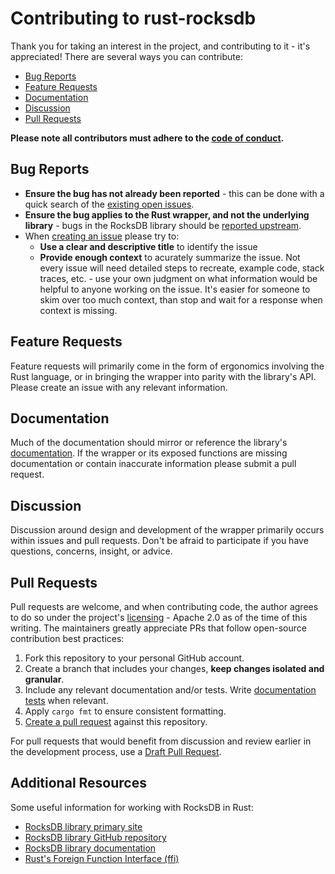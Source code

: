 # Contributing to rust-rocksdb
Thank you for taking an interest in the project, and contributing to it - it's appreciated! There are several ways you can contribute:
- [Bug Reports](#bug-reports)
- [Feature Requests](#feature-requests)
- [Documentation](#documentation)
- [Discussion](#discussion)
- [Pull Requests](#pull-requests)

**Please note all contributors must adhere to the [code of conduct](code-of-conduct.md).**

## Bug Reports
[bug-reports]: #bug-reports
- **Ensure the bug has not already been reported** - this can be done with a quick search of the [existing open issues](https://github.com/rust-rocksdb/rust-rocksdb/issues?q=is%3Aissue+is%3Aopen+).
- **Ensure the bug applies to the Rust wrapper, and not the underlying library** - bugs in the RocksDB library should be [reported upstream](https://github.com/facebook/rocksdb/issues).
- When [creating an issue](https://github.com/rust-rocksdb/rust-rocksdb/issues/new) please try to:
    - **Use a clear and descriptive title** to identify the issue
    - **Provide enough context** to acurately summarize the issue. Not every issue will need detailed steps to recreate, example code, stack traces, etc. - use your own judgment on what information would be helpful to anyone working on the issue. It's easier for someone to skim over too much context, than stop and wait for a response when context is missing.

## Feature Requests
[feature-requests]: #feature-requests
Feature requests will primarily come in the form of ergonomics involving the Rust language, or in bringing the wrapper into parity with the library's API. Please create an issue with any relevant information.

## Documentation
[documentation]: #documentation
Much of the documentation should mirror or reference the library's [documentation](https://github.com/facebook/rocksdb/wiki). If the wrapper or its exposed functions are missing documentation or contain inaccurate information please submit a pull request.

## Discussion
[discussion]: #discussion
Discussion around design and development of the wrapper primarily occurs within issues and pull requests. Don't be afraid to participate if you have questions, concerns, insight, or advice.

## Pull Requests
[pull-requests]: #pull-requests
Pull requests are welcome, and when contributing code, the author agrees to do so under the project's [licensing](https://github.com/rust-rocksdb/rust-rocksdb/blob/master/LICENSE) - Apache 2.0 as of the time of this writing. The maintainers greatly appreciate PRs that follow open-source contribution best practices:
1. Fork this repository to your personal GitHub account.
1. Create a branch that includes your changes, **keep changes isolated and granular**.
1. Include any relevant documentation and/or tests. Write [documentation tests](https://doc.rust-lang.org/rustdoc/documentation-tests.html) when relevant.
1. Apply `cargo fmt` to ensure consistent formatting.
1. [Create a pull request](https://help.github.com/en/articles/about-pull-requests) against this repository.

For pull requests that would benefit from discussion and review earlier in the development process, use a [Draft Pull Request](https://help.github.com/en/articles/about-pull-requests#draft-pull-requests).

## Additional Resources
Some useful information for working with RocksDB in Rust:
- [RocksDB library primary site](https://rocksdb.org)
- [RocksDB library GitHub repository](https://github.com/facebook/rocksdb)
- [RocksDB library documentation](https://github.com/facebook/rocksdb/wiki)
- [Rust's Foreign Function Interface (ffi)](https://doc.rust-lang.org/nomicon/ffi.html)

